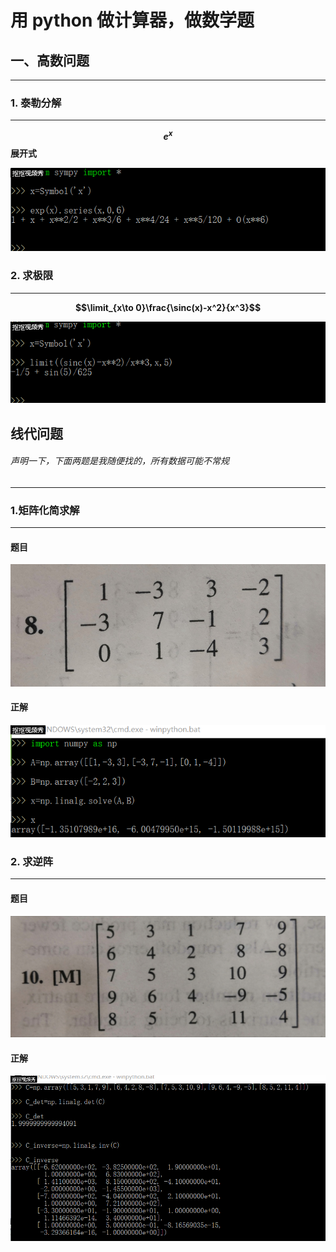 用 python 做计算器，做数学题
=
## 一、高数问题

---
### 1. 泰勒分解
---
**$$e^x$$展开式**

![1](images/1.gif)

### 2. 求极限
---
**$$\limit_{x\to 0}\frac{\sinc(x)-x^2}{x^3}$$**

![2](images/2.gif)


## 线代问题
###### 声明一下，下面两题是我随便找的，所有数据可能不常规

---
### 1.矩阵化简求解
---
#### 题目
![](images/825793392715580682.jpg)
#### 正解
![3](images/3.gif)

### 2. 求逆阵
---
#### 题目
![](images/578897380115418570.jpg)
#### 正解
![4](images/4.gif)
